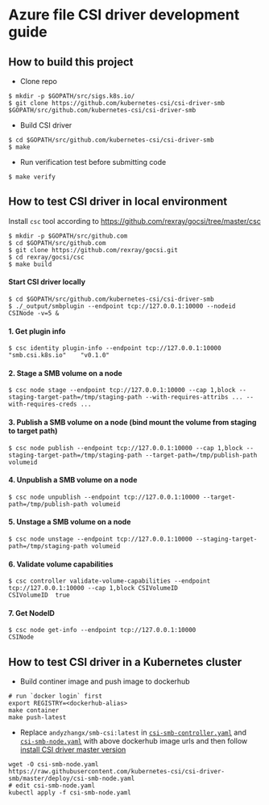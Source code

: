 # Azure file CSI driver development guide

## How to build this project
 - Clone repo
```console
$ mkdir -p $GOPATH/src/sigs.k8s.io/
$ git clone https://github.com/kubernetes-csi/csi-driver-smb $GOPATH/src/github.com/kubernetes-csi/csi-driver-smb
```

 - Build CSI driver
```console
$ cd $GOPATH/src/github.com/kubernetes-csi/csi-driver-smb
$ make
```

 - Run verification test before submitting code
```console
$ make verify
```

## How to test CSI driver in local environment

Install `csc` tool according to https://github.com/rexray/gocsi/tree/master/csc
```console
$ mkdir -p $GOPATH/src/github.com
$ cd $GOPATH/src/github.com
$ git clone https://github.com/rexray/gocsi.git
$ cd rexray/gocsi/csc
$ make build
```

#### Start CSI driver locally
```console
$ cd $GOPATH/src/github.com/kubernetes-csi/csi-driver-smb
$ ./_output/smbplugin --endpoint tcp://127.0.0.1:10000 --nodeid CSINode -v=5 &
```

#### 1. Get plugin info
```console
$ csc identity plugin-info --endpoint tcp://127.0.0.1:10000
"smb.csi.k8s.io"    "v0.1.0"
```

#### 2. Stage a SMB volume on a node
```console
$ csc node stage --endpoint tcp://127.0.0.1:10000 --cap 1,block --staging-target-path=/tmp/staging-path --with-requires-attribs ... --with-requires-creds ...
```

#### 3. Publish a SMB volume on a node (bind mount the volume from staging to target path)
```
$ csc node publish --endpoint tcp://127.0.0.1:10000 --cap 1,block --staging-target-path=/tmp/staging-path --target-path=/tmp/publish-path volumeid
```

#### 4. Unpublish a SMB volume on a node
```
$ csc node unpublish --endpoint tcp://127.0.0.1:10000 --target-path=/tmp/publish-path volumeid
```

#### 5. Unstage a SMB volume on a node
```
$ csc node unstage --endpoint tcp://127.0.0.1:10000 --staging-target-path=/tmp/staging-path volumeid
```

#### 6. Validate volume capabilities
```console
$ csc controller validate-volume-capabilities --endpoint tcp://127.0.0.1:10000 --cap 1,block CSIVolumeID
CSIVolumeID  true
```

#### 7. Get NodeID
```console
$ csc node get-info --endpoint tcp://127.0.0.1:10000
CSINode
```

## How to test CSI driver in a Kubernetes cluster

 - Build continer image and push image to dockerhub
```console
# run `docker login` first
export REGISTRY=<dockerhub-alias>
make container
make push-latest
```

 - Replace `andyzhangx/smb-csi:latest` in [`csi-smb-controller.yaml`](https://github.com/kubernetes-csi/csi-driver-smb/blob/master/deploy/csi-smb-controller.yaml) and [`csi-smb-node.yaml`](https://github.com/kubernetes-csi/csi-driver-smb/blob/master/deploy/csi-smb-node.yaml) with above dockerhub image urls and then follow [install CSI driver master version](https://github.com/kubernetes-csi/csi-driver-smb/blob/master/docs/install-csi-driver-master.md)
 ```console
wget -O csi-smb-node.yaml https://raw.githubusercontent.com/kubernetes-csi/csi-driver-smb/master/deploy/csi-smb-node.yaml
# edit csi-smb-node.yaml
kubectl apply -f csi-smb-node.yaml
 ```
